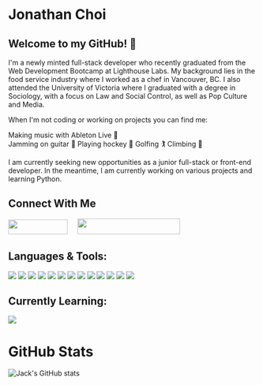 # Jonathan Choi

## Welcome to my GitHub! 👋  

I'm a newly minted full-stack developer who recently graduated from the Web Development Bootcamp at Lighthouse Labs. My background lies in the food service industry where I worked as a chef in Vancouver, BC. I also attended the University of Victoria where I graduated with a degree in Sociology, with a focus on Law and Social Control, as well as Pop Culture and Media. 

When I'm not coding or working on projects you can find me:

  Making music with Ableton Live 🎹    
  Jamming on guitar 🎸 
  Playing hockey 🏒 
  Golfing 🏌️
  Climbing 🧗

I am currently seeking new opportunities as a junior full-stack or front-end developer. In the meantime, I am currently working on various projects and learning Python. 

## Connect With Me
<div align="left">
    <a href="https://www.linkedin.com/in/jonathan-choi-0502" rel="noreferrer" target="_blank"><img height="30" width="120" src="https://img.shields.io/badge/LinkedIn-0077B5?style=for-the-badge&logo=linkedin&logoColor=white" /></a> &nbsp;&nbsp;&nbsp;
  <a href="https://jonathanchoiportfolio.netlify.app/" rel="noreferrer" target="_blank"><img height="32" width="208" src="https://img.shields.io/badge/Personal-Portfolio-<COLOR>.svg" /></a> &nbsp;&nbsp;&nbsp;
</div>


 ## Languages & Tools:
  ![](https://img.shields.io/badge/JavaScript-F7DF1E?style=for-the-badge&logo=javascript&logoColor=black)
  ![](https://img.shields.io/badge/React-20232A?style=for-the-badge&logo=react&logoColor=61DAFB)
  ![](https://img.shields.io/badge/Sass-CC6699?style=for-the-badge&logo=sass&logoColor=white)
  ![](https://img.shields.io/badge/Ruby_on_Rails-CC0000?style=for-the-badge&logo=ruby-on-rails&logoColor=white)
  ![](https://img.shields.io/badge/Node.js-43853D?style=for-the-badge&logo=node.js&logoColor=white)
  ![](https://img.shields.io/badge/PostgreSQL-316192?style=for-the-badge&logo=postgresql&logoColor=white)
  ![](https://img.shields.io/badge/jQuery-0769AD?style=for-the-badge&logo=jquery&logoColor=white)
  ![](https://img.shields.io/badge/HTML5-E34F26?style=for-the-badge&logo=html5&logoColor=white)
  ![](https://img.shields.io/badge/CSS3-1572B6?style=for-the-badge&logo=css3&logoColor=white)
  ![](https://img.shields.io/badge/Bootstrap-563D7C?style=for-the-badge&logo=bootstrap&logoColor=white)
  ![](https://img.shields.io/badge/MongoDB-4EA94B?style=for-the-badge&logo=mongodb&logoColor=white)
  ![](https://img.shields.io/badge/Netlify-00C7B7?style=for-the-badge&logo=netlify&logoColor=white)
  ![](https://img.shields.io/badge/Express.js-404D59?style=for-the-badge)

  
## Currently Learning:
  ![](https://img.shields.io/badge/React_Native-20232A?style=for-the-badge&logo=react&logoColor=61DAFB)
  
# GitHub Stats
![Jack's GitHub stats](https://github-readme-stats.vercel.app/api?username=jon-choi&show_icons=true&theme=tokyonight)
